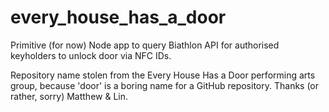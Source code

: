# every_house_has_a_door

Primitive (for now) Node app to query Biathlon API for authorised keyholders to unlock door via NFC IDs.

Repository name stolen from the Every House Has a Door performing arts group, because 'door' is a boring name for a GitHub repository. Thanks (or rather, sorry) Matthew & Lin.
